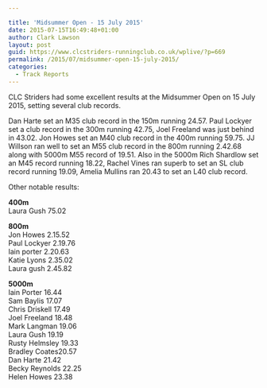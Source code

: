 ```yaml
---

title: 'Midsummer Open - 15 July 2015'
date: 2015-07-15T16:49:48+01:00
author: Clark Lawson
layout: post
guid: https://www.clcstriders-runningclub.co.uk/wplive/?p=669
permalink: /2015/07/midsummer-open-15-july-2015/
categories:
  - Track Reports
---
```

CLC Striders had some excellent results at the Midsummer Open on 15 July 2015, setting several club records.<!--more-->

Dan Harte set an M35 club record in the 150m running 24.57. Paul Lockyer set a club record in the 300m running 42.75, Joel Freeland was just behind in 43.02. Jon Howes set an M40 club record in the 400m running 59.75. JJ Willson ran well to set an M55 club record in the 800m running 2.42.68 along with 5000m M55 record of 19.51. Also in the 5000m Rich Shardlow set an M45 record running 18.22, Rachel Vines ran superb to set an SL club record running 19.09, Amelia Mullins ran 20.43 to set an L40 club record.

Other notable results:

**400m**  
Laura Gush 75.02

**800m**  
Jon Howes 2.15.52  
Paul Lockyer 2.19.76  
Iain porter 2.20.63  
Katie Lyons 2.35.02  
Laura gush 2.45.82

**5000m**  
Iain Porter 16.44  
Sam Baylis 17.07  
Chris Driskell 17.49  
Joel Freeland 18.48  
Mark Langman 19.06  
Laura Gush 19.19  
Rusty Helmsley 19.33  
Bradley Coates20.57  
Dan Harte 21.42  
Becky Reynolds 22.25  
Helen Howes 23.38
